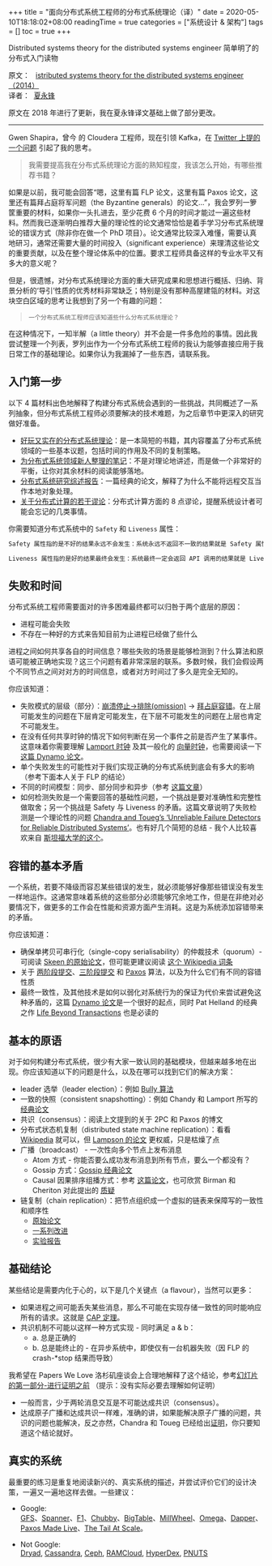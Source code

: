 +++
title = "面向分布式系统工程师的分布式系统理论（译）"
date = 2020-05-10T18:18:02+08:00
readingTime = true
categories = ["系统设计 & 架构"]
tags = []
toc = true
+++

Distributed systems theory for the distributed systems engineer 简单明了的分布式入门读物

<!--more-->

原文：<i class="fas fa-external-link-alt"></i>&nbsp;&nbsp; [istributed systems theory for the distributed systems engineer（2014）](http://the-paper-trail.org/blog/distributed-systems-theory-for-the-distributed-systems-engineer/)  
译者：<i class="fas fa-external-link-alt"></i>&nbsp; [夏永锋](http://blog.xiayf.cn/2014/08/10/Distributed-systems-theory-for-the-distributed-systems-engineer/)

原文在 2018 年进行了更新，我在夏永锋译文基础上做了部分更改。

---

Gwen Shapira，曾今 的 Cloudera 工程师，现在引领 Kafka，在 [Twitter 上提的一个问题](https://twitter.com/gwenshap/status/497203248332165121) 引起了我的思考。

> 我需要提高我在分布式系统理论方面的熟知程度，我该怎么开始，有哪些推荐书籍？

如果是以前，我可能会回答“嗯，这里有篇 FLP 论文，这里有篇 Paxos 论文，这里还有篇拜占庭将军问题（the Byzantine generals）的论文...”，我会罗列一箩筐重要的材料，如果你一头扎进去，至少花费 6 个月的时间才能过一遍这些材料。然而我已逐渐明白推荐大量的理论性的论文通常恰恰是着手学习分布式系统理论的错误方式（除非你在做一个 PhD 项目）。论文通常比较深入难懂，需要认真地研习，通常还需要大量的时间投入（significant experience）来理清这些论文的重要贡献，以及在整个理论体系中的位置。要求工程师具备这样的专业水平又有多大的意义呢？

但是，很遗憾，对分布式系统理论方面的重大研究成果和思想进行概括、归纳、背景分析的‘导引’性质的优秀材料非常缺乏；特别是没有那种高屋建瓴的材料。对这块空白区域的思考让我想到了另一个有趣的问题：

> `一个分布式系统工程师应该知道些什么分布式系统理论？`

在这种情况下，一知半解（a little theory）并不会是一件多危险的事情。因此我尝试整理一个列表，罗列出作为一个分布式系统工程师的我认为能够直接应用于我日常工作的基础理论。如果你认为我漏掉了一些东西，请联系我。

## 入门第一步

以下 4 篇材料出色地解释了构建分布式系统会遇到的一些挑战，共同概述了一系列抽象，但分布式系统工程师必须要解决的技术难题，为之后章节中更深入的研究做好准备。

-   [好玩又实在的分布式系统理论](http://book.mixu.net/distsys/)：是一本简短的书籍，其内容覆盖了分布式系统领域的一些基本议题，包括时间的作用及不同的复制策略。
-   [为分布式系统领域新人整理的笔记](http://www.somethingsimilar.com/2013/01/14/notes-on-distributed-systems-for-young-bloods/)：不是对理论地讲述，而是做一个非常好的平衡，让你对其余材料的阅读能够落地。
-   [分布式系统研究综述报告](http://citeseerx.ist.psu.edu/viewdoc/summary?doi=10.1.1.41.7628)：一篇经典的论文，解释了为什么不能将远程交互当作本地对象处理。
-   [关于分布式计算的若干谬论](http://en.wikipedia.org/wiki/Fallacies_of_Distributed_Computing)：分布式计算方面的 8 点谬论，提醒系统设计者可能会忘记的几类事情。

你需要知道分布式系统中的 `Safety` 和 `Liveness` 属性：

```txt
Safety 属性指的是不好的结果永远不会发生：系统永远不返回不一致的结果就是 Safety 属性，例如系统不会在同一时刻选出两个 leader；
```

```txt
Liveness 属性指的是好的结果最终会发生：系统最终一定会返回 API 调用的结果就是 Liveness 属性，例如系统保障每个磁盘写调用一定会处理完成。
```

## 失败和时间

分布式系统工程师需要面对的许多困难最终都可以归咎于两个底层的原因：

-   进程可能会失败
-   不存在一种好的方式来告知目前为止进程已经做了些什么

进程之间如何共享各自的时间信息？哪些失败的场景是能够检测到？什么算法和原语可能被正确地实现？这三个问题有着非常深层的联系。多数时候，我们会假设两个不同节点之间对对方的时间信息，或者对方时间过了多久是完全无知的。

你应该知道：

-   失败模式的层级（部分）：[崩溃停止->排除(omission)](http://www.cse.psu.edu/~gcao/teach/513-00/c7.pdf) -> [拜占庭容错](http://en.wikipedia.org/wiki/Byzantine_fault_tolerance)。在上层可能发生的问题在下层肯定可能发生，在下层不可能发生的问题在上层也肯定不可能发生。
-   在没有任何共享时钟的情况下如何判断在另一个事件之前是否产生了某事件。这意味着你需要理解 [Lamport 时钟](http://web.stanford.edu/class/cs240/readings/lamport.pdf) 及其一般化的 [向量时钟](http://en.wikipedia.org/wiki/Vector_clock)，也需要阅读一下 [这篇 Dynamo 论文](http://www.allthingsdistributed.com/files/amazon-dynamo-sosp2007.pdf)。
-   单个失败发生的可能性对于我们实现正确的分布式系统到底会有多大的影响（参考下面本人关于 FLP 的结论）
-   不同的时间模型：同步、部分同步和异步（参考 [这篇文章](https://groups.csail.mit.edu/tds/papers/Lynch/lncs90-asilomar.pdf)）
-   如何检测失败是一个需要回答的基础性问题，一个挑战是要对准确性和完整性做取舍；另一个挑战是 Safety 与 Liveness 的矛盾。这篇文章说明了失败检测是一个理论性的问题 [Chandra and Toueg’s ‘Unreliable Failure Detectors for Reliable Distributed Systems’](http://courses.csail.mit.edu/6.852/08/papers/CT96-JACM.pdf)。也有好几个简短的总结 - 我个人比较喜欢来自 [斯坦福大学的这个](http://www.scs.stanford.edu/14au-cs244b/labs/projects/song.pdf)。

## 容错的基本矛盾

一个系统，若要不降级而容忍某些错误的发生，就必须能够好像那些错误没有发生一样地运作。这通常意味着系统的这些部分必须能够冗余地工作，但是在非绝对必要情况下，做更多的工作会在性能和资源方面产生消耗。这是为系统添加容错带来的矛盾。

你应该知道：

-   确保单拷贝可串行化（single-copy serialisability）的仲裁技术（quorum）- 可阅读 [Skeen 的原始论文](https://ecommons.library.cornell.edu/bitstream/1813/6323/1/82-483.pdf)，但可能更建议阅读 [这个 Wikipedia 词条](<http://en.wikipedia.org/wiki/Quorum_(distributed_computing)>)
-   关于 [两阶段提交](http://the-paper-trail.org/blog/consensus-protocols-two-phase-commit/)、[三阶段提交](http://the-paper-trail.org/blog/consensus-protocols-three-phase-commit/) 和 [Paxos](http://the-paper-trail.org/blog/consensus-protocols-paxos/) 算法，以及为什么它们有不同的容错性质
-   最终一致性，及其他技术是如何以弱化对系统行为的保证为代价来尝试避免这种矛盾的，这篇 [Dynamo 论文](http://www.allthingsdistributed.com/files/amazon-dynamo-sosp2007.pdf)是一个很好的起点，同时 Pat Helland 的经典之作 [Life Beyond Transactions](http://www.ics.uci.edu/~cs223/papers/cidr07p15.pdf) 也是必读的

## 基本的原语

对于如何构建分布式系统，很少有大家一致认同的基础模块，但越来越多地在出现。你应该知道以下的问题是什么，以及在哪可以找到它们的解决方案：

-   leader 选举（leader election）：例如 [Bully 算法](http://en.wikipedia.org/wiki/Bully_algorithm)
-   一致的快照（consistent snapshotting）：例如 Chandy 和 Lamport 所写的 [经典论文](http://research.microsoft.com/en-us/um/people/lamport/pubs/chandy.pdf)
-   共识（consensus）：阅读上文提到的关于 2PC 和 Paxos 的博文
-   分布式状态机复制（distributed state machine replication）：看看 [Wikipedia](http://en.wikipedia.org/wiki/State_machine_replication) 就可以，但 [Lampson 的论文](http://research.microsoft.com/en-us/um/people/blampson/58-Consensus/Acrobat.pdf) 更权威，只是枯燥了点
-   广播（broadcast） - 一次性向多个节点上发布消息
    -   Atom 方式 - 你能否要么成功发布消息到所有节点，要么一个都没有？
    -   Gossip 方式：[Gossip 经典论文](http://bitsavers.informatik.uni-stuttgart.de/pdf/xerox/parc/techReports/CSL-89-1_Epidemic_Algorithms_for_Replicated_Database_Maintenance.pdf)
    -   Causal 因果排序组播方式：参考 [这篇论文](https://www.cs.cornell.edu/courses/cs614/2003sp/papers/BSS91.pdf)，也可欣赏 Birman 和 Cheriton 对此提出的 [质疑](https://www.cs.rice.edu/~alc/comp520/papers/Cheriton_Skeen.pdf)
-   链复制（chain replication）：把节点组织成一个虚拟的链表来保障写的一致性和顺序性
    -   [原始论文](http://www.cs.cornell.edu/home/rvr/papers/OSDI04.pdf)
    -   [一系列改进](https://www.usenix.org/legacy/event/usenix09/tech/full_papers/terrace/terrace.pdf)
    -   [实验报告](https://pdfs.semanticscholar.org/6b14/dd57eaf8122dbc29d08e50749661d4602e53.pdf)

## 基础结论

某些结论是需要内化于心的，以下是几个关键点（a flavour），当然可以更多：

-   如果进程之间可能丢失某些消息，那么不可能在实现存储一致性的同时能响应所有的请求。这就是 [CAP 定理](http://lpd.epfl.ch/sgilbert/pubs/BrewersConjecture-SigAct.pdf)。
-   共识机制不可能以这样一种方式实现 - 同时满足 a & b：
    -   a. 总是正确的
    -   b. 总是能终止的 - 在异步系统中，即使仅有一台机器失败（因 FLP 的 crash-\*stop 结果而导致）

我希望在 Papers We Love 洛杉矶座谈会上合理地解释了这个结论，参考[幻灯片的第一部分-进行证明之前](http://www.slideshare.net/HenryRobinson/pwl-nonotes) （提示：没有实际必要去理解如何证明）

-   一般而言，少于两轮消息交互是不可能达成共识（consensus）。
-   达成原子广播和达成共识一样难，准确的讲，如果能解决原子广播的问题，共识的问题也能解决，反之亦然，Chandra 和 Toueg 已经给出[证明](https://www.cs.utexas.edu/~lorenzo/corsi/cs380d/papers/p225-chandra.pdf)，你只要知道这个结论就好。

## 真实的系统

最重要的练习是重复地阅读新兴的、真实系统的描述，并尝试评价它们的设计决策，一遍又一遍地这样去做。一些建议：

-   Google:  
     [GFS](http://static.googleusercontent.com/media/research.google.com/en/us/archive/gfs-sosp2003.pdf)、[Spanner](http://static.googleusercontent.com/media/research.google.com/en/us/archive/spanner-osdi2012.pdf)、[F1](http://static.googleusercontent.com/media/research.google.com/en/us/pubs/archive/41344.pdf)、[Chubby](http://static.googleusercontent.com/media/research.google.com/en/us/archive/chubby-osdi06.pdf)、[BigTable](http://static.googleusercontent.com/media/research.google.com/en/us/archive/bigtable-osdi06.pdf)、[MillWheel](http://static.googleusercontent.com/media/research.google.com/en/us/pubs/archive/41378.pdf)、[Omega](http://eurosys2013.tudos.org/wp-content/uploads/2013/paper/Schwarzkopf.pdf)、[Dapper](http://static.googleusercontent.com/media/research.google.com/en/us/pubs/archive/36356.pdf)、[Paxos Made Live](http://www.cs.utexas.edu/users/lorenzo/corsi/cs380d/papers/paper2-1.pdf)、[The Tail At Scale](http://cacm.acm.org/magazines/2013/2/160173-the-tail-at-scale/abstract)。

-   Not Google:  
    [Dryad](http://research.microsoft.com/en-us/projects/dryad/eurosys07.pdf), [Cassandra](https://www.cs.cornell.edu/projects/ladis2009/papers/lakshman-ladis2009.pdf), [Ceph](http://ceph.com/papers/weil-ceph-osdi06.pdf), [RAMCloud](https://ramcloud.stanford.edu/wiki/display/ramcloud/RAMCloud+Papers), [HyperDex](http://hyperdex.org/papers/), [PNUTS](http://www.mpi-sws.org/~druschel/courses/ds/papers/cooper-pnuts.pdf)
